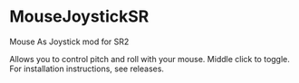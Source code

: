 # MouseJoystickSR
Mouse As Joystick mod for SR2

Allows you to control pitch and roll with your mouse. Middle click to toggle. For installation instructions, see releases.

